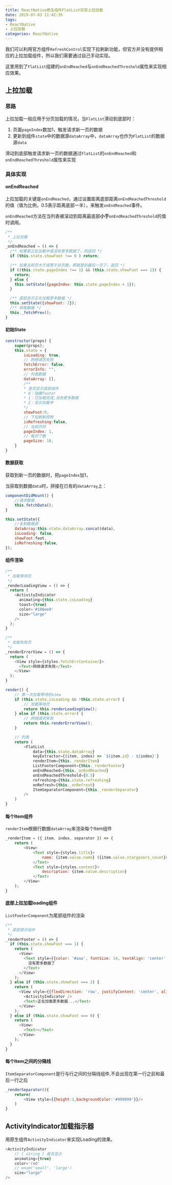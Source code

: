 ```yaml
---
title: ReactNative原生组件FlatList实现上拉加载
date: 2019-07-03 11:42:35
tags: 
- ReactNative
- 上拉加载
categories: ReactNative
---
```


我们可以利用官方组件`RefreshControl`实现下拉刷新功能，但官方并没有提供相应的上拉加载组件，所以我们需要通过自己手动实现。

这里用到了`FlatList`组建的`onEndReached`与`onEndReachedThreshold`属性来实现相应效果。



<!-- more -->



## 上拉加载

### 思路

上拉加载一般应用于分页加载的情况，当`FlatList`滑动到底部时：

1. 页面`pageIndex`数加1，触发请求新一页的数据
2. 更新到组件`state`中的数据源`dataArray`中，`dataArray`也作为`FlatList`的数据源`data`

滑动到底部触发请求新一页的数据通过`FlatList`的`onEndReached`和`onEndReachedThreshold`属性来实现



### 具体实现

#### onEndReached

上拉加载的关键是`onEndReached`，通过设置距离底部距离`onEndReachedThreshold`的值（值为比例，0.5表示距离底部一半），来触发`onEndReached`事件。

`onEndReached`方法在当列表被滚动到距离最底部**小于**`onEndReachedThreshold`的值时调用。

```javascript
/**
 * 上拉加载
 */
_onEndReached = () => {
  /** 如果是正在加载中或没有更多数据了，则返回 */
  if (this.state.showFoot !== 0 ) return;

  /** 如果当前页大于或等于总页数，那就是到最后一页了，返回 */
  if ((this.state.pageIndex !== 1) && (this.state.showFoot === 1)) {
    return;
  } else {
    this.setState({pageIndex: this.state.pageIndex + 1});
  }

  /** 底部显示正在加载更多数据 */
  this.setState({showFoot: 2});
  /** 获取数据 */
  this._fetchPrev();
}
```



#### 初始State

```javascript
constructor(props) {
    super(props);
    this.state = {
        isLoading: true,
        // 网络请求失败
        fetchError: false,
        errorInfo: "",
        // 列表数据
        dataArray: [],
        /**
        * 是否显示底部组件
        * 0：隐藏footer
        * 1：已加载完成,没有更多数据
        * 2：显示加载中
        */
        showFoot:0,
        // 下拉刷新控制
        isRefreshing:false,
        // 当前页码
        pageIndex: 1,
        // 每页个数
        pageSize: 10, 
    }
}
```



#### 数据获取

获取到新一页的数据时，把`pageIndex`加1，

当获取到数据`data`时，拼接在已有的`dataArray`上：

```javascript
componentDidMount() {
    //请求数据
    this.fetchData();
}

this.setState({
    //复制数据源
    dataArray:this.state.dataArray.concat(data),
    isLoading: false,
    showFoot:foot,
    isRefreshing:false,
});
```



#### 组件渲染

```javascript
/**
 * 加载等待页
 */
_renderLoadingView = () => {
  return (
    <ActivityIndicator
      animating={this.state.isLoading}
      toast={true}
      color='#108ee9'
      size="large"
    />
  );
}

/**
 * 加载失败页
 */
_renderErrorView = () => {
  return (
    <View style={styles.fetchErrContainer}>
      <Text>网络请求失败</Text>
    </View>
  );
}

render() {
    // 第一次加载等待的view
    if (this.state.isLoading && !this.state.error) {
    	// 加载等待页
    	return this.renderLoadingView();
    } else if (this.state.error) {
        // 网络请求失败
        return this.renderErrorView();
    }

    // 列表
    return (
    	<FlatList
            data={this.state.dataArray}
            keyExtractor={(item, index) => `${item.id} - ${index}`}
            renderItem={this._renderItem}
            ListFooterComponent={this._renderFooter}
            onEndReached={this._onEndReached}
            onEndReachedThreshold={0.5}
            refreshing={this.state.refreshing}
            onRefresh={this._onRefresh}
            ItemSeparatorComponent={this._renderSeparator}
        />
    )
}
```



#### 每个Item组件

`renderItem`根据行数据`dataArray`来渲染每个Item组件

```javascript
_renderItem = ({ item, index, separator }) => {
    return (
    	<View>
    		<Text style={styles.title}>
    			name: {item.value.name} ({item.value.stargazers_count}stars)
            </Text>
            <Text style={styles.content}>
            	description: {item.value.description}
            </Text>
        </View>
    );
}
```



#### 底部上拉加载loading组件

`ListFooterComponent`为尾部组件的渲染

```javascript
/**
 * 底部提示组件
 */
_renderFooter = () => {
  if (this.state.showFoot === 1) {
    return (
      <View>
        <Text style={{color: '#aaa', fontSize: 14, textAlign: 'center', height: 80, marginBottom: 10}}>
          没有更多数据了
        </Text>
      </View>
    );
  } else if (this.state.showFoot === 2) {
    return (
      <View style={{flexDirection: 'row', justifyContent: 'center', alignItems: 'center', height: 80, marginBottom: 10}}>
        <ActivityIndicator />
        <Text>正在加载更多数据...</Text>
      </View>
    );
  } else if (this.state.showFoot === 0) {
    return (
      <View>
        <Text></Text>
      </View>
    );
  }
}
```



#### 每个Item之间的分隔线

`ItemSeparatorComponent`是行与行之间的分隔线组件,不会出现在第一行之前和最后一行之后

```javascript
_renderSeparator(){
    return(
    	<View style={{height:1,backgroundColor:'#999999'}}/>
    )
}
```



## ActivityIndicator加载指示器

用原生组件`ActivityIndicator`来实现Loading的效果。

```javascript
<ActivityIndicator
	// { string } 是否显示
    animating={true}
    color='red'
    // enum('small', 'large')
    size="large"
/>
```

